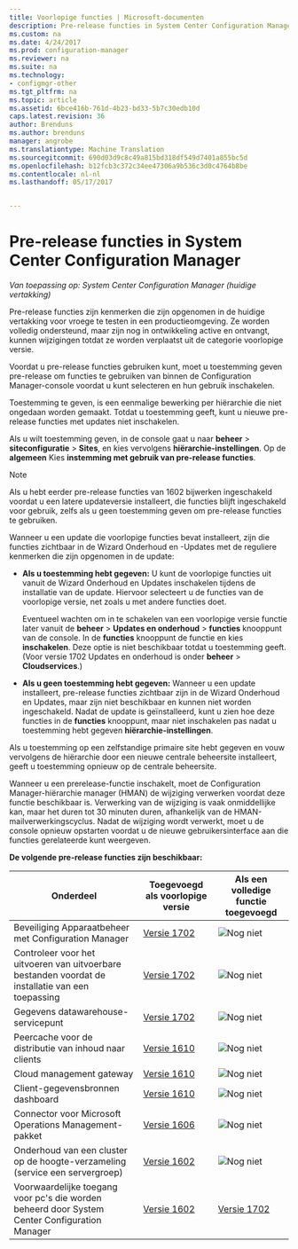 ```yaml
---
title: Voorlopige functies | Microsoft-documenten
description: Pre-release functies in System Center Configuration Manager
ms.custom: na
ms.date: 4/24/2017
ms.prod: configuration-manager
ms.reviewer: na
ms.suite: na
ms.technology:
- configmgr-other
ms.tgt_pltfrm: na
ms.topic: article
ms.assetid: 6bce416b-761d-4b23-bd33-5b7c30edb10d
caps.latest.revision: 36
author: Brenduns
ms.author: brenduns
manager: angrobe
ms.translationtype: Machine Translation
ms.sourcegitcommit: 690d03d9c8c49a815bd318df549d7401a855bc5d
ms.openlocfilehash: b12fcb3c372c34ee47306a9b536c3d0c4764b8be
ms.contentlocale: nl-nl
ms.lasthandoff: 05/17/2017


---
```

# <a name="pre-release-features-in-system-center-configuration-manager"></a>Pre-release functies in System Center Configuration Manager
*Van toepassing op: System Center Configuration Manager (huidige vertakking)*

Pre-release functies zijn kenmerken die zijn opgenomen in de huidige vertakking voor vroege te testen in een productieomgeving. Ze worden volledig ondersteund, maar zijn nog in ontwikkeling active en ontvangt, kunnen wijzigingen totdat ze worden verplaatst uit de categorie voorlopige versie.

 Voordat u pre-release functies gebruiken kunt, moet u toestemming geven pre-release om functies te gebruiken van binnen de Configuration Manager-console voordat u kunt selecteren en hun gebruik inschakelen.  

Toestemming te geven, is een eenmalige bewerking per hiërarchie die niet ongedaan worden gemaakt. Totdat u toestemming geeft, kunt u nieuwe pre-release functies met updates niet inschakelen.

Als u wilt toestemming geven, in de console gaat u naar **beheer** > **siteconfiguratie** > **Sites**, en kies vervolgens **hiërarchie-instellingen**. Op de **algemeen** Kies **instemming met gebruik van pre-release functies**.

 > [!NOTE]
 > Als u hebt eerder pre-release functies van 1602 bijwerken ingeschakeld voordat u een latere updateversie installeert, die functies blijft ingeschakeld voor gebruik, zelfs als u geen toestemming geven om pre-release functies te gebruiken.

Wanneer u een update die voorlopige functies bevat installeert, zijn die functies zichtbaar in de Wizard Onderhoud en -Updates met de reguliere kenmerken die zijn opgenomen in de update:
  - **Als u toestemming hebt gegeven:** U kunt de voorlopige functies uit vanuit de Wizard Onderhoud en Updates inschakelen tijdens de installatie van de update. Hiervoor selecteert u de functies van de voorlopige versie, net zoals u met andere functies doet.     

    Eventueel wachten om in te schakelen van een voorlopige versie functie later vanuit de **beheer** > **Updates en onderhoud** > **functies** knooppunt van de console. In de **functies** knooppunt de functie en kies **inschakelen**. Deze optie is niet beschikbaar totdat u toestemming geeft. (Voor versie 1702 Updates en onderhoud is onder **beheer** > **Cloudservices**.)
  -   **Als u geen toestemming hebt gegeven:** Wanneer u een update installeert, pre-release functies zichtbaar zijn in de Wizard Onderhoud en Updates, maar zijn niet beschikbaar en kunnen niet worden ingeschakeld. Nadat de update is geïnstalleerd, kunt u zien hoe deze functies in de **functies** knooppunt, maar niet inschakelen pas nadat u toestemming hebt gegeven **hiërarchie-instellingen**.

Als u toestemming op een zelfstandige primaire site hebt gegeven en vouw vervolgens de hiërarchie door een nieuwe centrale beheersite installeert, geeft u toestemming opnieuw op de centrale beheersite.

 Wanneer u een prerelease-functie inschakelt, moet de Configuration Manager-hiërarchie manager (HMAN) de wijziging verwerken voordat deze functie beschikbaar is. Verwerking van de wijziging is vaak onmiddellijke kan, maar het duren tot 30 minuten duren, afhankelijk van de HMAN-mailverwerkingscyclus. Nadat de wijziging wordt verwerkt, moet u de console opnieuw opstarten voordat u de nieuwe gebruikersinterface aan die functies gerelateerde kunt weergeven.

**De volgende pre-release functies zijn beschikbaar:**

 |Onderdeel          |Toegevoegd als voorlopige versie | Als een volledige functie toegevoegd|  
|------------------|---------------------|---------------------|
| Beveiliging Apparaatbeheer met Configuration Manager |  [Versie 1702](/sccm/protect/deploy-use/use-device-guard-with-configuration-manager)|![Nog niet](media/83c5d168-8faf-4e8e-920b-528e3c43ffd4.gif)|
| Controleer voor het uitvoeren van uitvoerbare bestanden voordat de installatie van een toepassing  |   [Versie 1702](/sccm/apps/deploy-use/deploy-applications#how-to-check-for-running-executable-files-before-installing-an-application) |![Nog niet](media/83c5d168-8faf-4e8e-920b-528e3c43ffd4.gif)|
| Gegevens datawarehouse-servicepunt  |  [Versie 1702](/sccm/core/servers/manage/data-warehouse) |![Nog niet](media/83c5d168-8faf-4e8e-920b-528e3c43ffd4.gif)|
| Peercache voor de distributie van inhoud naar clients |  [Versie 1610](/sccm/core/plan-design/hierarchy/client-peer-cache) |![Nog niet](media/83c5d168-8faf-4e8e-920b-528e3c43ffd4.gif)|
| Cloud management gateway |  [Versie 1610](/sccm/core/clients/manage/plan-cloud-management-gateway) |![Nog niet](media/83c5d168-8faf-4e8e-920b-528e3c43ffd4.gif)|
| Client-gegevensbronnen dashboard |  [Versie 1610](/sccm/core/servers/deploy/configure/monitor-content-you-have-distributed#client-data-sources-dashboard) |![Nog niet](media/83c5d168-8faf-4e8e-920b-528e3c43ffd4.gif)|
| Connector voor Microsoft Operations Management-pakket  | [Versie 1606](../../../core/clients/manage/sync-data-microsoft-operations-management-suite.md) |![Nog niet](media/83c5d168-8faf-4e8e-920b-528e3c43ffd4.gif)|
| Onderhoud van een cluster op de hoogte-verzameling (service een servergroep)| [Versie 1602](../../../core/get-started/capabilities-in-technical-preview-1605.md#BKMK_ServerGroups)|![Nog niet](media/83c5d168-8faf-4e8e-920b-528e3c43ffd4.gif)|
|Voorwaardelijke toegang voor pc's die worden beheerd door System Center Configuration Manager | [Versie 1602](../../../protect/deploy-use/manage-access-to-o365-services-for-pcs-managed-by-sccm.md)     | [Versie 1702](/sccm/mdm/deploy-use/manage-access-to-services)                     |

